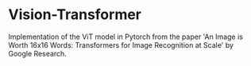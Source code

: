 # Vision-Transformer

Implementation of the ViT model in Pytorch from the paper 'An Image is Worth 16x16 Words: Transformers for Image Recognition at Scale' by Google Research.
